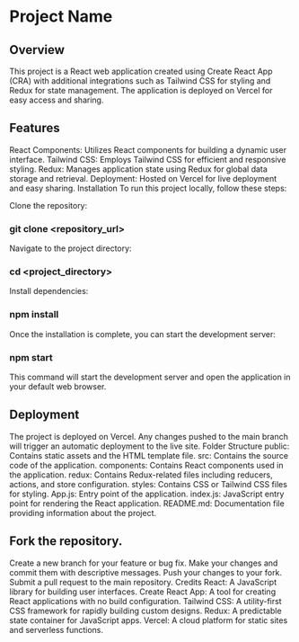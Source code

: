 # Project Name
## Overview
This project is a React web application created using Create React App (CRA) with additional integrations such as Tailwind CSS for styling and Redux for state management. The application is deployed on Vercel for easy access and sharing.

## Features
React Components: Utilizes React components for building a dynamic user interface.
Tailwind CSS: Employs Tailwind CSS for efficient and responsive styling.
Redux: Manages application state using Redux for global data storage and retrieval.
Deployment: Hosted on Vercel for live deployment and easy sharing.
Installation
To run this project locally, follow these steps:

Clone the repository:

### git clone <repository_url>

Navigate to the project directory:

### cd <project_directory>

Install dependencies:

### npm install

Once the installation is complete, you can start the development server:

### npm start

This command will start the development server and open the application in your default web browser.

## Deployment
The project is deployed on Vercel. Any changes pushed to the main branch will trigger an automatic deployment to the live site.
Folder Structure
public: Contains static assets and the HTML template file.
src: Contains the source code of the application.
components: Contains React components used in the application.
redux: Contains Redux-related files including reducers, actions, and store configuration.
styles: Contains CSS or Tailwind CSS files for styling.
App.js: Entry point of the application.
index.js: JavaScript entry point for rendering the React application.
README.md: Documentation file providing information about the project.

## Fork the repository.
Create a new branch for your feature or bug fix.
Make your changes and commit them with descriptive messages.
Push your changes to your fork.
Submit a pull request to the main repository.
Credits
React: A JavaScript library for building user interfaces.
Create React App: A tool for creating React applications with no build configuration.
Tailwind CSS: A utility-first CSS framework for rapidly building custom designs.
Redux: A predictable state container for JavaScript apps.
Vercel: A cloud platform for static sites and serverless functions.